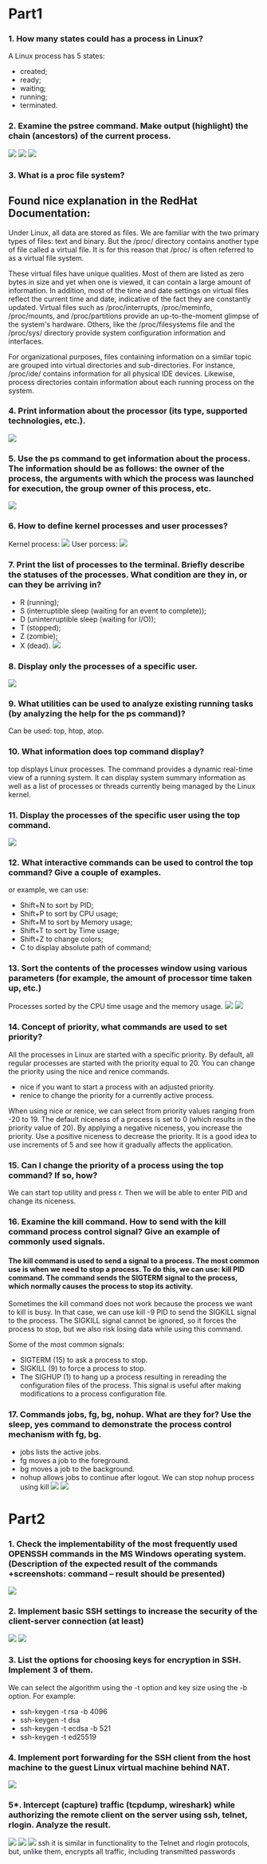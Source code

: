 # Part1
### 1. How many states could has a process in Linux?
A Linux process has 5 states:
  -  created;
  -  ready;
  -  waiting;
  -  running;
  -  terminated.
### 2. Examine the pstree command. Make output (highlight) the chain (ancestors) of the current process.

![](Images/4.3.2_1.png)
![](Images/4.3.2_2.png)
![](Images/4.3.2_3.png)

### 3. What is a proc file system?
## Found nice explanation in the RedHat Documentation:

Under Linux, all data are stored as files. We are familiar with the two primary types of files: text and binary. But the /proc/ directory contains another type of file called a virtual file. It is for this reason that /proc/ is often referred to as a virtual file system.

These virtual files have unique qualities. Most of them are listed as zero bytes in size and yet when one is viewed, it can contain a large amount of information. In addition, most of the time and date settings on virtual files reflect the current time and date, indicative of the fact they are constantly updated. Virtual files such as /proc/interrupts, /proc/meminfo, /proc/mounts, and /proc/partitions provide an up-to-the-moment glimpse of the system's hardware. Others, like the /proc/filesystems file and the /proc/sys/ directory provide system configuration information and interfaces.

For organizational purposes, files containing information on a similar topic are grouped into virtual directories and sub-directories. For instance, /proc/ide/ contains information for all physical IDE devices. Likewise, process directories contain information about each running process on the system.
### 4. Print information about the processor (its type, supported technologies, etc.).
![](Images/4.3.4.png)
### 5. Use the ps command to get information about the process. The information should be as follows: the owner of the process, the arguments with which the process was launched for execution, the group owner of this process, etc.
![](Images/4.3.5.png)
### 6. How to define kernel processes and user processes?
Kernel process:
![](Images/4.3.6_1.png)
User porcess:
![](Images/4.3.6_2.png)
### 7. Print the list of processes to the terminal. Briefly describe the statuses of the processes. What condition are they in, or can they be arriving in?

  -  R (running);
  -  S (interruptible sleep (waiting for an event to complete));
  -  D (uninterruptible sleep (waiting for I/O));
  -  T (stopped);
  -  Z (zombie);
  -  X (dead).
![](Images/4.3.7.png)
### 8. Display only the processes of a specific user.
![](Images/4.3.8.png)
### 9. What utilities can be used to analyze existing running tasks (by analyzing the help for the ps command)?
Can be used: top, htop, atop.
### 10. What information does top command display?
top displays Linux processes. The command provides a dynamic real-time view of a running system. It can display system summary information as well as a list of processes or threads currently being managed by the Linux kernel.
### 11. Display the processes of the specific user using the top command.
![](Images/4.3.11.png)
### 12. What interactive commands can be used to control the top command? Give a couple of examples.
or example, we can use:

 - Shift+N to sort by PID;
 - Shift+P to sort by CPU usage;
 - Shift+M to sort by Memory usage;
 - Shift+T to sort by Time usage;
 - Shift+Z to change colors;
 - C to display absolute path of command;
### 13. Sort the contents of the processes window using various parameters (for example, the amount of processor time taken up, etc.)
Processes sorted by the CPU time usage and the memory usage.
![](Images/4.3.13_1.png)
![](Images/4.3.13_2.png)
### 14. Concept of priority, what commands are used to set priority?
All the processes in Linux are started with a specific priority. By default, all regular processes are started with the priority equal to 20. You can change the priority using the nice and renice commands.

   - nice if you want to start a process with an adjusted priority.
   - renice to change the priority for a currently active process.

When using nice or renice, we can select from priority values ranging from -20 to 19. The default niceness of a process is set to 0 (which results in the priority value of 20). By applying a negative niceness, you increase the priority. Use a positive niceness to decrease the priority. It is a good idea to use increments of 5 and see how it gradually affects the application.
### 15. Can I change the priority of a process using the top command? If so, how?
We can start top utility and press r. Then we will be able to enter PID and change its niceness.
### 16. Examine the kill command. How to send with the kill command process control signal? Give an example of commonly used signals.
#### The kill command is used to send a signal to a process. The most common use is when we need to stop a process. To do this, we can use: kill PID command. The command sends the SIGTERM signal to the process, which normally causes the process to stop its activity.

Sometimes the kill command does not work because the process we want to kill is busy. In that case, we can use kill -9 PID to send the SIGKILL signal to the process. The SIGKILL signal cannot be ignored, so it forces the process to stop, but we also risk losing data while using this command.

Some of the most common signals:

   - SIGTERM (15) to ask a process to stop.
   - SIGKILL (9) to force a process to stop.
   - The SIGHUP (1) to hang up a process resulting in rereading the configuration files of the process. This signal is useful after making modifications to a process configuration file.
### 17. Commands jobs, fg, bg, nohup. What are they for? Use the sleep, yes command to demonstrate the process control mechanism with fg, bg.
 - jobs lists the active jobs.
 - fg moves a job to the foreground.
 - bg moves a job to the background.
 - nohup allows jobs to continue after logout. We can stop nohup process using kill
![](Images/4.3.17_1.png)
![](Images/4.3.17_2.png)
# Part2
### 1. Check the implementability of the most frequently used OPENSSH commands in the MS Windows operating system. (Description of the expected result of the commands +screenshots: command – result should be presented)
![](Images/4.3.1p2.png)
### 2. Implement basic SSH settings to increase the security of the client-server connection (at least)
![](Images/4.3.2p2.png)
![](Images/4.3.2_2p2.png)
### 3. List the options for choosing keys for encryption in SSH. Implement 3 of them.
We can select the algorithm using the -t option and key size using the -b option. For example:

   - ssh-keygen -t rsa -b 4096
   - ssh-keygen -t dsa
   - ssh-keygen -t ecdsa -b 521
   - ssh-keygen -t ed25519
### 4. Implement port forwarding for the SSH client from the host machine to the guest Linux virtual machine behind NAT.
![](Images/4.3.4p2.png)
### 5*. Intercept (capture) traffic (tcpdump, wireshark) while authorizing the remote client on the server using ssh, telnet, rlogin. Analyze the result.
![](Images/4.3.5_1p2.png)
![](Images/4.3.5_2p2.png)
![](Images/4.3.5_3p2.png)
ssh it is similar in functionality to the Telnet and rlogin protocols, but, unlike them, encrypts all traffic, including transmitted passwords
